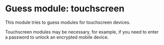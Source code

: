 # Guess module: touchscreen

This module tries to guess modules for touchscreen devices.

Touchscreen modules may be necessary, for example, if you
need to enter a password to unlock an encrypted mobile device.
